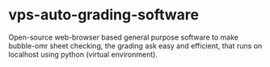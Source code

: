 # vps-auto-grading-software
Open-source web-browser based general purpose software to make bubble-omr sheet checking, the grading ask easy and efficient, that runs on localhost using python (virtual environment).
